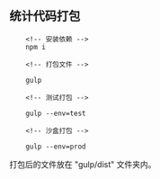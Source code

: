 ## 统计代码打包

```
    <!-- 安装依赖 -->
    npm i 

    <!-- 打包文件 -->

    gulp 

    <!-- 测试打包 -->
    
    gulp --env=test

    <!-- 沙盒打包 -->

    gulp --env=prod

```


打包后的文件放在 "gulp/dist" 文件夹内。